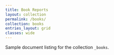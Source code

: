 ```yaml
---
title: Book Reports
layout: collection
permalink: /books/
collection: books
entries_layout: grid
classes: wide
---
```


Sample document listing for the collection `_books`.
